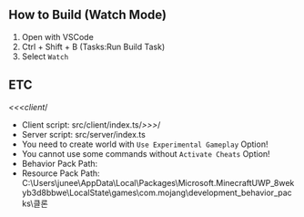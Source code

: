 
## How to Build (Watch Mode)

1. Open with VSCode
2. Ctrl + Shift + B (Tasks:Run Build Task)
3. Select `Watch`

## ETC
*<<<client*/
* Client script: src/client/index.ts/*>>>*/
* Server script: src/server/index.ts
* You need to create world with `Use Experimental Gameplay` Option!
* You cannot use some commands without `Activate Cheats` Option!
* Behavior Pack Path: 
* Resource Pack Path: C:\Users\junee\AppData\Local\Packages\Microsoft.MinecraftUWP_8wekyb3d8bbwe\LocalState\games\com.mojang\development_behavior_packs\클론